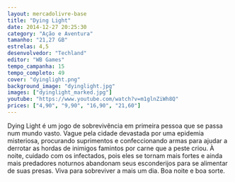 ```yaml
---
layout: mercadolivre-base
title: "Dying Light"
date: 2014-12-27 20:25:30
category: "Ação e Aventura"
tamanho: "21,27 GB"
estrelas: 4,5
desenvolvedor: "Techland"
editor: "WB Games"
tempo_campanha: 15
tempo_completo: 49
cover: "dyinglight.png"
background_image: "dyinglight.jpg"
images: ["dyinglight_marked.jpg"]
youtube: "https://www.youtube.com/watch?v=m1glnZiWh8Q"
prices: ["4,90", "9,90", "16,90", "21,60"]
---
```


Dying Light é um jogo de sobrevivência em primeira pessoa que se passa num mundo vasto. Vague pela cidade devastada por uma epidemia misteriosa, procurando suprimentos e confeccionando armas para ajudar a derrotar as hordas de inimigos famintos por carne que a peste criou. À noite, cuidado com os infectados, pois eles se tornam mais fortes e ainda mais predadores noturnos abandonam seus esconderijos para se alimentar de suas presas. Viva para sobreviver a mais um dia. Boa noite e boa sorte.
